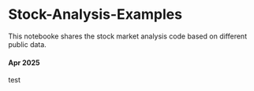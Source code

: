 # Stock-Analysis-Examples

This notebooke shares the stock market analysis code based on different public data. 



#### Apr 2025 

test






